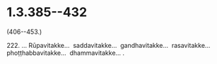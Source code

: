 # 1.3.385--432

(406--453.)

222\. … Rūpavitakke…  saddavitakke…  gandhavitakke…  rasavitakke…  phoṭṭhabbavitakke…  dhammavitakke… .
